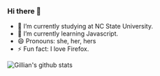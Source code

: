 ### Hi there 👋

<!--
**yliu110/yliu110** is a ✨ _special_ ✨ repository because its `README.md` (this file) appears on your GitHub profile.

Here are some ideas to get you started:
-->
- 🔭 I’m currently studying at NC State University.
- 🌱 I’m currently learning Javascript.
- 😄 Pronouns: she, her, hers
- ⚡ Fun fact: I love Firefox. 
<!-- - 👯 I’m looking to collaborate on ... 
- 🤔 I’m looking for help with ...
- 💬 Ask me about ...
- 📫 How to reach me: -->


![Gillian's github stats](https://github-readme-stats.vercel.app/api?username=yliu110&bg_color=30,e96443,904e95&title_color=fff&text_color=fff&count_private=true)
